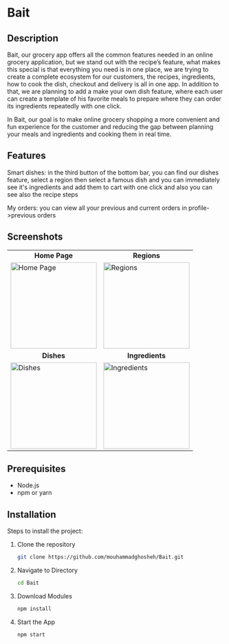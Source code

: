# Bait

## Description
Bait, our grocery app offers all the common features needed in an online grocery application, but we stand out with the recipe’s feature,
what makes this special is that everything you need is in one place, we are trying to create a complete ecosystem for our customers, the recipes, ingredients,
how to cook the dish, checkout and delivery is all in one app. In addition to that, we are planning to add a make your own dish feature,
where each user can create a template of his favorite meals to prepare where they can order its ingredients repeatedly with one click.

In Bait, our goal is to make online grocery shopping a more convenient and fun experience for the customer and reducing the gap between planning your meals and ingredients and cooking them in real time.


## Features
Smart dishes: in the third button of the bottom bar, you can find our dishes feature, select a region then select a famous dish and you can immediately see it's ingredients and add them to cart with one click and also you can see also the recipe steps

My orders: you can view all your previous and current orders in profile->previous orders

## Screenshots
<div align="center">
  <table>
    <tr>
      <td align="center"><b>Home Page</b></td>
      <td align="center"><b>Regions</b></td>
    </tr>
    <tr>
      <td><img src="https://github.com/mouhammadghosheh/Bait/blob/master/Screenshots/WhatsApp%20Image%202024-07-23%20at%2011.45.53%20PM.jpeg" alt="Home Page" width="200"/></td>
      <td><img src="https://github.com/mouhammadghosheh/Bait/blob/master/Screenshots/WhatsApp%20Image%202024-07-23%20at%2011.45.53%20PM%20(1).jpeg" alt="Regions" width="200"/></td>
    </tr>
    <tr>
      <td align="center"><b>Dishes</b></td>
      <td align="center"><b>Ingredients</b></td>
    </tr>
    <tr>
      <td><img src="https://github.com/mouhammadghosheh/Bait/blob/master/Screenshots/WhatsApp%20Image%202024-07-23%20at%2011.45.53%20PM%20(2).jpeg" alt="Dishes" width="200"/></td>
      <td><img src="https://github.com/mouhammadghosheh/Bait/blob/master/Screenshots/WhatsApp%20Image%202024-07-23%20at%2011.45.53%20PM%20(3).jpeg" alt="Ingredients" width="200"/></td>
    </tr>
  </table>
</div>


## Prerequisites
- Node.js
- npm or yarn

## Installation
Steps to install the project:
1. Clone the repository
   ```bash
   git clone https://github.com/mouhammadghosheh/Bait.git
2. Navigate to Directory
   ```bash
   cd Bait
3. Download Modules
   ```bash
   npm install

4. Start the App
   ```bash
   npm start
